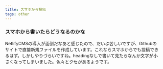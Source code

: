 ```yaml
---
title: スマホから投稿
tags: other
---
```


### スマホから書いたらどうなるのかな

NetlifyCMSの導入が面倒だなあと感じたので、だいぶ苦しいですが、Githubのサイトで直接新規ファイルを作成しています。これならスマホからでも投稿できるはず。しかしやりづらいですね。headingなしで書いて見たらなんか文字が小さくなってしまいました。色々とクセがあるようです。
